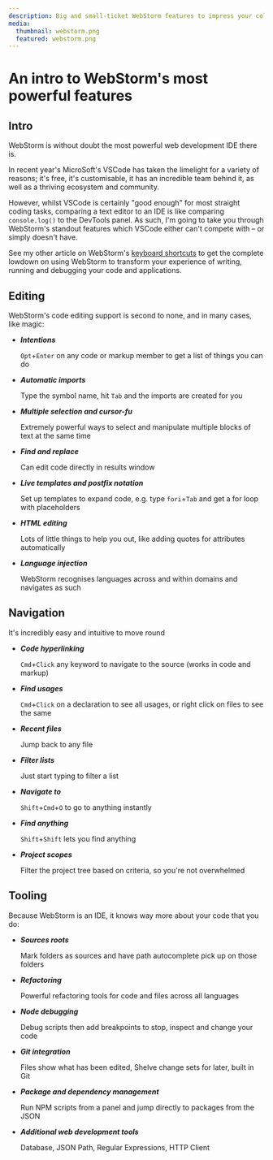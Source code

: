 ```yaml
---
description: Big and small-ticket WebStorm features to impress your colleagues and frighten your friends
media:
  thumbnail: webstorm.png
  featured: webstorm.png
---
```


# An intro to WebStorm's most powerful features 

## Intro

WebStorm is without doubt the most powerful web development IDE there is.

In recent year's MicroSoft's VSCode has taken the limelight for a variety of reasons; it's free, it's customisable, it has an incredible team behind it, as well as a thriving ecosystem and community.

However, whilst VSCode is certainly "good enough" for most straight coding tasks, comparing a text editor to an IDE is like comparing `console.log()` to the DevTools panel. As such, I'm going to take you through WebStorm's standout features which VSCode either can't compete with – or simply doesn't have. 

See my other article on WebStorm's [keyboard shortcuts](/blog/webstorm-shortcuts/) to get the complete lowdown on using WebStorm to transform your experience of writing, running and debugging your code and applications.

<NavToc type="list" />

## Editing

WebStorm's code editing support is second to none, and in many cases, like magic:

- ***Intentions***

  `Opt`+`Enter` on any code or markup member to get a list of things you can do

- ***Automatic imports***

  Type the symbol name, hit `Tab` and the imports are created for you

- ***Multiple selection and cursor-fu***

  Extremely powerful ways to select and manipulate multiple blocks of text at the same time

- ***Find and replace***

  Can edit code directly in results window

- ***Live templates and postfix notation***

  Set up templates to expand code, e.g. type `fori`+`Tab` and get a for loop with placeholders

- ***HTML editing***

  Lots of little things to help you out, like adding quotes for attributes automatically

- ***Language injection***

  WebStorm recognises languages across and within domains and navigates as such


## Navigation

It's incredibly easy and intuitive to move round

- ***Code hyperlinking***

  `Cmd`+`Click` any keyword to navigate to the source (works in code and markup)
 
- ***Find usages***

  `Cmd`+`Click` on a declaration to see all usages, or right click on files to see the same
  
- ***Recent files***

  Jump back to any file
 
- ***Filter lists***

  Just start typing to filter a list
 
- ***Navigate to***

  `Shift`+`Cmd`+`O` to go to anything instantly
 
- ***Find anything***

  `Shift`+`Shift` lets you find anything

- ***Project scopes***

  Filter the project tree based on criteria, so you're not overwhelmed

## Tooling

Because WebStorm is an IDE, it knows way more about your code that you do:

- ***Sources roots***

  Mark folders as sources and have path autocomplete pick up on those folders
 
- ***Refactoring***

  Powerful refactoring tools for code and files across all languages
 
- ***Node debugging***

  Debug scripts then add breakpoints to stop, inspect and change your code
 
- ***Git integration***

  Files show what has been edited, Shelve change sets for later, built in Git
 
- ***Package and dependency management***

  Run NPM scripts from a panel and jump directly to packages from the JSON
 
- ***Additional web development tools***

  Database, JSON Path, Regular Expressions, HTTP Client
  
